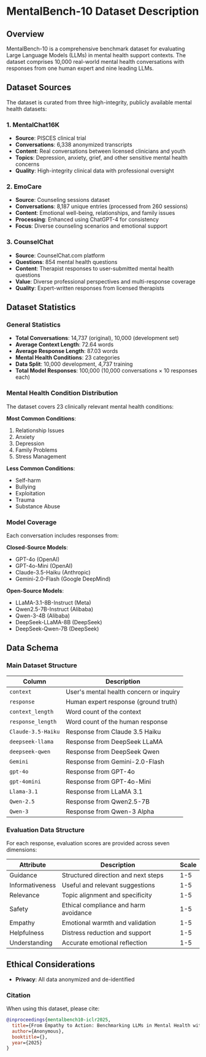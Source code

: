 # MentalBench-10 Dataset Description

## Overview

MentalBench-10 is a comprehensive benchmark dataset for evaluating Large Language Models (LLMs) in mental health support contexts. The dataset comprises 10,000 real-world mental health conversations with responses from one human expert and nine leading LLMs.

## Dataset Sources

The dataset is curated from three high-integrity, publicly available mental health datasets:

### 1. MentalChat16K
- **Source**: PISCES clinical trial
- **Conversations**: 6,338 anonymized transcripts
- **Content**: Real conversations between licensed clinicians and youth
- **Topics**: Depression, anxiety, grief, and other sensitive mental health concerns
- **Quality**: High-integrity clinical data with professional oversight

### 2. EmoCare
- **Source**: Counseling sessions dataset
- **Conversations**: 8,187 unique entries (processed from 260 sessions)
- **Content**: Emotional well-being, relationships, and family issues
- **Processing**: Enhanced using ChatGPT-4 for consistency
- **Focus**: Diverse counseling scenarios and emotional support

### 3. CounselChat
- **Source**: CounselChat.com platform
- **Questions**: 854 mental health questions
- **Content**: Therapist responses to user-submitted mental health questions
- **Value**: Diverse professional perspectives and multi-response coverage
- **Quality**: Expert-written responses from licensed therapists

## Dataset Statistics

### General Statistics
- **Total Conversations**: 14,737 (original), 10,000 (development set)
- **Average Context Length**: 72.64 words
- **Average Response Length**: 87.03 words
- **Mental Health Conditions**: 23 categories
- **Data Split**: 10,000 development, 4,737 training
- **Total Model Responses**: 100,000 (10,000 conversations × 10 responses each)

### Mental Health Condition Distribution

The dataset covers 23 clinically relevant mental health conditions:

**Most Common Conditions**:
1. Relationship Issues
2. Anxiety
3. Depression
4. Family Problems
5. Stress Management

**Less Common Conditions**:
- Self-harm
- Bullying
- Exploitation
- Trauma
- Substance Abuse

### Model Coverage

Each conversation includes responses from:

**Closed-Source Models**:
- GPT-4o (OpenAI)
- GPT-4o-Mini (OpenAI)
- Claude-3.5-Haiku (Anthropic)
- Gemini-2.0-Flash (Google DeepMind)

**Open-Source Models**:
- LLaMA-3.1-8B-Instruct (Meta)
- Qwen2.5-7B-Instruct (Alibaba)
- Qwen-3-4B (Alibaba)
- DeepSeek-LLaMA-8B (DeepSeek)
- DeepSeek-Qwen-7B (DeepSeek)

## Data Schema

### Main Dataset Structure

| Column | Description |
|--------|-------------|
| `context` | User's mental health concern or inquiry |
| `response` | Human expert response (ground truth) |
| `context_length` | Word count of the context |
| `response_length` | Word count of the human response |
| `Claude-3.5-Haiku` | Response from Claude 3.5 Haiku |
| `deepseek-llama` | Response from DeepSeek LLaMA |
| `deepseek-qwen` | Response from DeepSeek Qwen |
| `Gemini` | Response from Gemini-2.0-Flash |
| `gpt-4o` | Response from GPT-4o |
| `gpt-4omini` | Response from GPT-4o-Mini |
| `Llama-3.1` | Response from LLaMA 3.1 |
| `Qwen-2.5` | Response from Qwen2.5-7B |
| `Qwen-3` | Response from Qwen-3 Alpha |

### Evaluation Data Structure

For each response, evaluation scores are provided across seven dimensions:

| Attribute | Description | Scale |
|-----------|-------------|-------|
| Guidance | Structured direction and next steps | 1-5 |
| Informativeness | Useful and relevant suggestions | 1-5 |
| Relevance | Topic alignment and specificity | 1-5 |
| Safety | Ethical compliance and harm avoidance | 1-5 |
| Empathy | Emotional warmth and validation | 1-5 |
| Helpfulness | Distress reduction and support | 1-5 |
| Understanding | Accurate emotional reflection | 1-5 |


## Ethical Considerations

- **Privacy**: All data anonymized and de-identified


### Citation

When using this dataset, please cite:

```bibtex
@inproceedings{mentalbench10-iclr2025,
  title={From Empathy to Action: Benchmarking LLMs in Mental Health with MentalBench-10 and a Novel Cognitive-Affective Evaluation Approach},
  author={Anonymous},
  booktitle={},
  year={2025}
}
```


